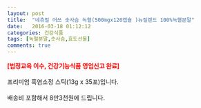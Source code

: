 ```yaml
---
layout: post
title:  "네츄럴 어쓰 숫사슴 녹혈(500mgx120캡슐 )뉴질랜드 100%녹혈분말"
date:   2016-03-18 01:12:12
categories: 건강식품
tags: [녹혈분말,숫사슴,효도선물]
comments: true
---
```


<strong><span style="color: rgb(255, 0, 0);">[법정교육 이수, 건강기능식품 영업신고 완료]</span></strong>
<br><br>
프리미엄 흑염소정 스틱(13g x 35포)입니다.
<br><br>
배송비 포함해서 8만3천원에 드립니다.
<br>
<br>
<img class="image" src="https://4.bp.blogspot.com/-Sg6T0oKJqhc/W_rYkbZp5xI/AAAAAAAAA8Y/wubFKEX_FeE2ndMEAUTUlgTWi30Xu_txACLcBGAs/s320/dstfhsdfhsdfh.jpg" alt=""/>
<br>
<br>
<img class="image" src="http://www.nbbang.co.kr/data/webedit/20181017175342_cimxaxvo.jpg" alt=""/>  